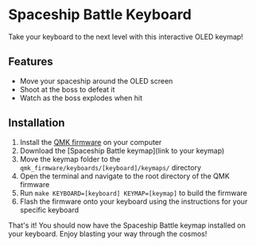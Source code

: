 # Spaceship Battle Keyboard

Take your keyboard to the next level with this interactive OLED keymap!

## Features
- Move your spaceship around the OLED screen
- Shoot at the boss to defeat it
- Watch as the boss explodes when hit

## Installation
1. Install the [QMK firmware](https://docs.qmk.fm/#/getting_started_build_tools) on your computer
2. Download the [Spaceship Battle keymap](link to your keymap)
3. Move the keymap folder to the `qmk_firmware/keyboards/[keyboard]/keymaps/` directory
4. Open the terminal and navigate to the root directory of the QMK firmware
5. Run `make KEYBOARD=[keyboard] KEYMAP=[keymap]` to build the firmware
6. Flash the firmware onto your keyboard using the instructions for your specific keyboard

That's it! You should now have the Spaceship Battle keymap installed on your keyboard. Enjoy blasting your way through the cosmos!
